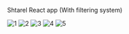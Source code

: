 Shtarel React app
(With filtering system)

![1](https://user-images.githubusercontent.com/98798607/212565382-c6e397e0-5022-41be-8e0b-16f5d1c9a6f9.PNG)
![2](https://user-images.githubusercontent.com/98798607/212565387-85507ff8-9845-4102-ac95-120a280b41cf.PNG)
![3](https://user-images.githubusercontent.com/98798607/212565389-76095950-4a29-4f9d-85e9-3a0f269374c1.PNG)
![4](https://user-images.githubusercontent.com/98798607/212565390-50153c2f-9789-4cc3-9296-36fa881c329b.jpeg)
![5](https://user-images.githubusercontent.com/98798607/212565391-fc73933d-3eef-428a-a4ec-69fc7b03d8ef.PNG)

